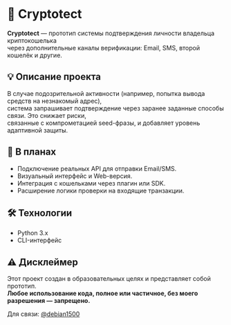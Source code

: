 # 🔐 Cryptotect

**Cryptotect** — прототип системы подтверждения личности владельца криптокошелька  
через дополнительные каналы верификации: Email, SMS, второй кошелёк и другие.


## 💡 Описание проекта

В случае подозрительной активности (например, попытка вывода средств на незнакомый адрес),  
система запрашивает подтверждение через заранее заданные способы связи. Это снижает риски,  
связанные с компрометацией seed-фразы, и добавляет уровень адаптивной защиты.


## 🚀 В планах

- Подключение реальных API для отправки Email/SMS.
- Визуальный интерфейс и Web-версия.
- Интеграция с кошельками через плагин или SDK.
- Расширение логики проверки на входящие транзакции.


## 🛠️ Технологии

- Python 3.x
- CLI-интерфейс


## ⚠️ Дисклеймер

Этот проект создан в образовательных целях и представляет собой прототип.  
**Любое использование кода, полное или частичное, без моего разрешения — запрещено.**

Для связи: [@debian1500](https://t.me/debian1500)


